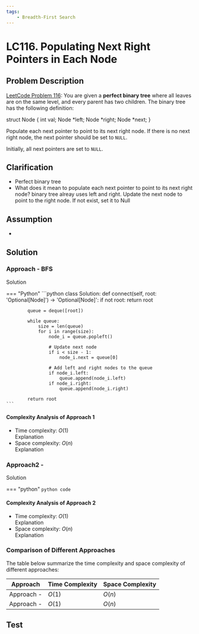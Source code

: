 ```yaml
---
tags:
    - Breadth-First Search
---
```


# LC116. Populating Next Right Pointers in Each Node

## Problem Description

[LeetCode Problem 116](https://leetcode.com/problems/populating-next-right-pointers-in-each-node): You are given a **perfect binary tree** where all leaves are on the same level, and every parent has two children. The binary tree has the following definition:

struct Node {
  int val;
  Node *left;
  Node *right;
  Node *next;
}

Populate each next pointer to point to its next right node. If there is no next right node, the next pointer should be set to `NULL`.

Initially, all next pointers are set to `NULL`.

## Clarification

- Perfect binary tree
- What does it mean to populate each next pointer to point to its next right node?
  binary tree alreay uses left and right. Update the next node to point to the right node. If not exist, set it to Null

## Assumption

-

## Solution

### Approach - BFS

Solution

=== "Python"
    ```python
    class Solution:
        def connect(self, root: 'Optional[Node]') -> 'Optional[Node]':
            if not root:
                return root

            queue = deque([root])

            while queue:
                size = len(queue)
                for i in range(size):
                    node_i = queue.popleft()

                    # Update next node
                    if i < size - 1:
                        node_i.next = queue[0]

                    # Add left and right nodes to the queue
                    if node_i.left:
                        queue.append(node_i.left)
                    if node_i.right:
                        queue.append(node_i.right)

            return root
    ```

#### Complexity Analysis of Approach 1

- Time complexity: $O(1)$  
  Explanation
- Space complexity: $O(n)$  
  Explanation

### Approach2 -

Solution

=== "python"
    ```python
    code
    ```

#### Complexity Analysis of Approach 2

- Time complexity: $O(1)$  
  Explanation
- Space complexity: $O(n)$  
  Explanation

### Comparison of Different Approaches

The table below summarize the time complexity and space complexity of different approaches:

Approach    | Time Complexity   | Space Complexity |
------------| ---------------   | ---------------- |
Approach -  |  $O(1)$           | $O(n)$ |
Approach -  |  $O(1)$           | $O(n)$  |

## Test
